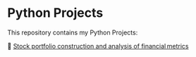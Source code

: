 # Python Projects

This repository contains my Python Projects:

🔗 [Stock portfolio construction and analysis of financial metrics](https://file:///Users/mathilde/Downloads/Stock%20portfolio%20construction%20and%20analysis%20of%20financial%20metrics%20(1).html)
